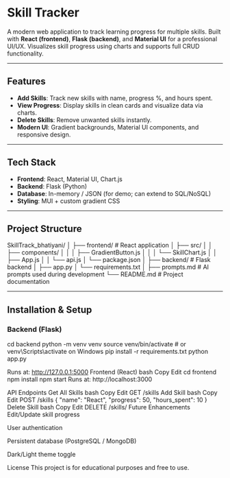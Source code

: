 # Skill Tracker

A modern web application to track learning progress for multiple skills. Built with **React (frontend)**, **Flask (backend)**, and **Material UI** for a professional UI/UX. Visualizes skill progress using charts and supports full CRUD functionality.

---

## Features
- **Add Skills**: Track new skills with name, progress %, and hours spent.
- **View Progress**: Display skills in clean cards and visualize data via charts.
- **Delete Skills**: Remove unwanted skills instantly.
- **Modern UI**: Gradient backgrounds, Material UI components, and responsive design.

---

## Tech Stack
- **Frontend**: React, Material UI, Chart.js
- **Backend**: Flask (Python)
- **Database**: In-memory / JSON (for demo; can extend to SQL/NoSQL)
- **Styling**: MUI + custom gradient CSS

---

## Project Structure
SkillTrack_bhatiyani/
│
├── frontend/ # React application
│ ├── src/
│ │ ├── components/
│ │ │ ├── GradientButton.js
│ │ │ └── SkillChart.js
│ │ ├── App.js
│ │ └── api.js
│ └── package.json
│
├── backend/ # Flask backend
│ ├── app.py
│ └── requirements.txt
│
├── prompts.md # AI prompts used during development
└── README.md # Project documentation

---

## Installation & Setup

### **Backend (Flask)**
cd backend
python -m venv venv
source venv/bin/activate   # or venv\Scripts\activate on Windows
pip install -r requirements.txt
python app.py

Runs at: http://127.0.0.1:5000
Frontend (React)
bash
Copy
Edit
cd frontend
npm install
npm start
Runs at: http://localhost:3000

API Endpoints
Get All Skills
bash
Copy
Edit
GET /skills
Add Skill
bash
Copy
Edit
POST /skills
{
  "name": "React",
  "progress": 50,
  "hours_spent": 10
}
Delete Skill
bash
Copy
Edit
DELETE /skills/<id>
Future Enhancements
Edit/Update skill progress

User authentication

Persistent database (PostgreSQL / MongoDB)

Dark/Light theme toggle

License
This project is for educational purposes and free to use.